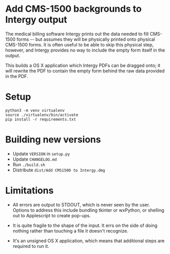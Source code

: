 # Add CMS-1500 backgrounds to Intergy output

The medical billing software Intergy prints out the data needed to
fill CMS-1500 forms -- but assumes they will be physically printed
onto physical CMS-1500 forms.  It is often useful to be able to skip
this physical step, however, and Intergy provides no way to include
the empty form itself in the output.

This builds a OS X application which Intergy PDFs can be dragged onto;
it will rewrite the PDF to contain the empty form behind the raw data
provided in the PDF.


# Setup

```
python3 -m venv virtualenv
source ./virtualenv/bin/activate
pip install -r requirements.txt
```

# Building new versions

- Update `VERSION` in `setup.py`
- Update `CHANGELOG.md`
- Run `./build.sh`
- Distribute `dist/Add CMS1500 to Intergy.dmg`


# Limitations

 - All errors are output to STDOUT, which is never seen by the user.
   Options to address this include bundling tkinter or wxPython, or
   shelling out to Applescript to create pop-ups.

 - It is quite fragile to the shape of the input.  It errs on the side
   of doing nothing rather than touching a file it doesn't recognize.

 - It's an unsigned OS X application, which means that additional
   steps are required to run it.
